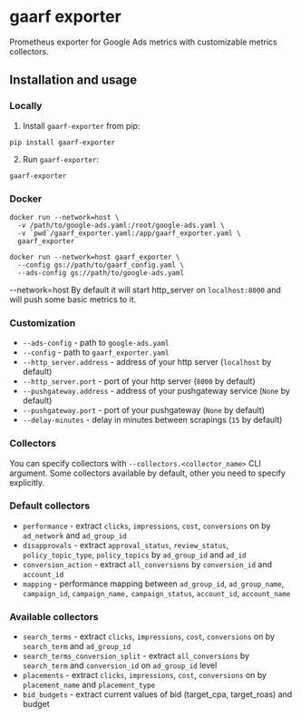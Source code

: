 # gaarf exporter

Prometheus exporter for Google Ads metrics with customizable metrics collectors.

## Installation and usage

### Locally

1. Install `gaarf-exporter` from pip:

```
pip install gaarf-exporter
```
2. Run `gaarf-exporter`:

```
gaarf-exporter
```

### Docker

```
docker run --network=host \
  -v /path/to/google-ads.yaml:/root/google-ads.yaml \
  -v `pwd`/gaarf_exporter.yaml:/app/gaarf_exporter.yaml \
  gaarf_exporter
```

```
docker run --network=host gaarf_exporter \
  --config gs://path/to/gaarf_config.yaml \
  --ads-config gs://path/to/google-ads.yaml

```

--network=host
By default it will start http_server on `localhost:8000` and will push some basic metrics to it.

### Customization

* `--ads-config` - path to `google-ads.yaml`
* `--config` - path to `gaarf_exporter.yaml`
* `--http_server.address` - address of your http server (`localhost` by default)
* `--http_server.port` - port of your http server (`8000` by default)
* `--pushgateway.address` - address of your pushgateway service (`None` by default)
* `--pushgateway.port` - port of your pushgateway (`None` by default)
* `--delay-minutes` - delay in minutes between scrapings (`15` by default)

### Collectors

You can specify collectors with `--collectors.<collector_name>` CLI argument. Some collectors available by default, other you need to specify explicitly.

### Default collectors

* `performance` - extract `clicks`, `impressions`, `cost`, `conversions` on by `ad_network` and `ad_group_id`
* `disapprovals` - extract `approval_status`, `review_status`, `policy_topic_type`, `policy_topics` by `ad_group_id` and `ad_id`
* `conversion_action` - extract `all_conversions` by `conversion_id` and `account_id`
* `mapping` - performance mapping between `ad_group_id`, `ad_group_name`, `campaign_id`, `campaign_name,` `campaign_status`, `account_id`, `account_name`

### Available collectors

* `search_terms` - extract `clicks`, `impressions`, `cost`, `conversions` on by `search_term` and `ad_group_id`
* `search_terms_conversion_split` - extract `all_conversions` by `search_term` and `conversion_id` on `ad_group_id` level
* `placements` - extract `clicks`, `impressions`, `cost`, `conversions` on by `placement_name` and `placement_type`
* `bid_budgets` - extract current values of bid (target_cpa, target_roas) and budget
